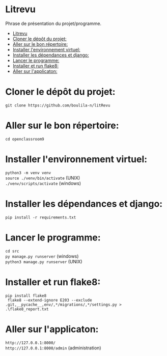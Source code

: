 # Litrevu
Phrase de présentation du projet/programme.

- [Litrevu](#litrevu)
- [Cloner le dépôt du projet:](#cloner-le-dépôt-du-projet)
- [Aller sur le bon répertoire:](#aller-sur-le-bon-répertoire)
- [Installer l'environnement virtuel:](#installer-lenvironnement-virtuel)
- [Installer les dépendances et django:](#installer-les-dépendances-et-django)
- [Lancer le programme:](#lancer-le-programme)
- [Installer et run flake8:](#installer-et-run-flake8)
- [Aller sur l'applicaton:](#aller-sur-lapplicaton)

# Cloner le dépôt du projet:

`git clone https://github.com/boulila-n/litRevu`
  
# Aller sur le bon répertoire:

`cd openclassroom9`

# Installer l'environnement virtuel:

`python3 -m venv venv`<br />
`source ./venv/bin/activate` (UNIX)<br />
`./venv/scripts/activate` (windows)

# Installer les dépendances et django:

`pip install -r requirements.txt`

# Lancer le programme:

`cd src`<br />
`py manage.py runserver` (windows)<br />
`python3 manage.py runserver` (UNIX)

# Installer et run flake8:

`pip install flake8`<br />
` flake8 --extend-ignore E203 --exclude .git,__pycache__,env/,*/migrations/,*/settings.py > .\flake8_report.txt`

# Aller sur l'applicaton:

`http://127.0.0.1:8000/`<br />
`http://127.0.0.1:8000/admin` (administration)



